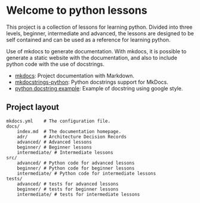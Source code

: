 # Welcome to python lessons

This project is a collection of lessons for learning python. Divided into three
levels, beginner, intermediate and advanced, the lessons are designed to be self
contained and can be used as a reference for learning python.

Use of mkdocs to generate documentation. With mkdocs, it is possible to generate
a static website with the documentation, and also to include python code with
the use of docstrings.

- [mkdocs](https://www.mkdocs.org/): Project documentation with Markdown.
- [mkdocstrings-python](https://mkdocstrings.github.io/python/): Python
  docstrings support for MkDocs.
- [python docstring example](https://sphinxcontrib-napoleon.readthedocs.io/en/latest/example_google.html): Example of docstring using google style.

## Project layout

    mkdocs.yml    # The configuration file.
    docs/
        index.md  # The documentation homepage.
        adr/      # Architecture Decision Records
        advanced/ # Advanced lessons
        beginner/ # Beginner lessons
        intermediate/ # Intermediate lessons
    src/
        advanced/ # Python code for advanced lessons
        beginner/ # Python code for beginner lessons
        intermediate/ # Python code for intermediate lessons
    tests/
        advanced/ # tests for advanced lessons
        beginner/ # tests for beginner lessons
        intermediate/ # tests for intermediate lessons
